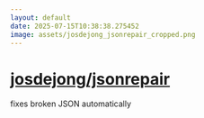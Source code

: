 ```yaml
---
layout: default
date: 2025-07-15T10:38:38.275452
image: assets/josdejong_jsonrepair_cropped.png
---
```


# [josdejong/jsonrepair](https://github.com/josdejong/jsonrepair)

fixes broken JSON automatically
